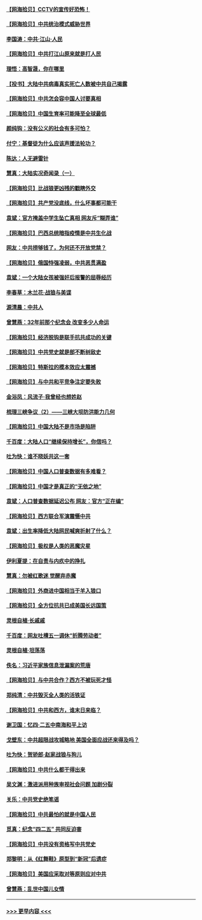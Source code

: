 #### [【网海拾贝】CCTV的宣传好恐怖！](../pages/nsc993/n12959984.md?t=05200152) 
#### [【网海拾贝】中共统治模式威胁世界](../pages/nsc993/n12957622.md?t=05200152) 
#### [李国涛：中共‧江山‧人民](../pages/nsc993/n12957502.md?t=05200152) 
#### [【网海拾贝】中共打江山原来就是打人民](../pages/nsc993/n12954345.md?t=05200152) 
#### [理悟：高智晟，你在哪里](../pages/nsc993/n12953115.md?t=05200152) 
#### [【投书】大陆中共病毒真实死亡人数被中共自己揭露](../pages/nsc993/n12953050.md?t=05200152) 
#### [【网海拾贝】中共怎会容中国人讨要真相](../pages/nsc993/n12952161.md?t=05200152) 
#### [【网海拾贝】中国生育率可能降至全球最低](../pages/nsc993/n12948793.md?t=05200152) 
#### [颜纯钩：没有公义的社会有多可怕？](../pages/nsc993/n12947626.md?t=05200152) 
#### [付宁：基督徒为什么应该声援法轮功？](../pages/nsc993/n12947233.md?t=05200152) 
#### [陈达：人无避雷针](../pages/nsc993/n12947098.md?t=05200152) 
#### [慧真：大陆实况奇闻录（一）](../pages/nsc993/n12945811.md?t=05200152) 
#### [【网海拾贝】比战狼更凶残的戳瞎外交](../pages/nsc993/n12945717.md?t=05200152) 
#### [【网海拾贝】共产党没底线，什么坏事都可能干](../pages/nsc993/n12942090.md?t=05200152) 
#### [袁斌：官方掩盖中学生坠亡真相 网友斥“糊弄谁”](../pages/nsc993/n12942029.md?t=05200152) 
#### [【网海拾贝】巴西总统暗指疫情是中共生化战](../pages/nsc993/n12938999.md?t=05200152) 
#### [网友：中共捞够钱了，为何还不开放党禁？](../pages/nsc993/n12938952.md?t=05200152) 
#### [【网海拾贝】俄国恃强凌弱，中共恶贯满盈](../pages/nsc993/n12936626.md?t=05200152) 
#### [袁斌：一个大陆女孩被强奸后报警的屈辱经历](../pages/nsc993/n12936547.md?t=05200152) 
#### [李春草：木兰花·战狼与美谍](../pages/nsc993/n12935995.md?t=05200152) 
#### [源清晨：中共人](../pages/nsc993/n12935589.md?t=05200152) 
#### [曾慧燕：32年前那个纪念会 改变多少人命运](../pages/nsc993/n12934233.md?t=05200152) 
#### [【网海拾贝】经济脱钩是联手抗共成功的关键](../pages/nsc993/n12934176.md?t=05200152) 
#### [【网海拾贝】中共党史就是部不断树敌史](../pages/nsc993/n12932844.md?t=05200152) 
#### [【网海拾贝】特斯拉的模本效应太震撼](../pages/nsc993/n12925626.md?t=05200152) 
#### [【网海拾贝】与中共和平竞争注定要失败](../pages/nsc993/n12923326.md?t=05200152) 
#### [金浴凤：风流子‧我曾经也想姓赵](../pages/nsc993/n12920911.md?t=05200152) 
#### [梳理三峡争议（2）——三峡大坝防洪能力几何](../pages/nsc993/n12920173.md?t=05200152) 
#### [【网海拾贝】中国大陆不是市场是陷阱](../pages/nsc993/n12920143.md?t=05200152) 
#### [千百度：大陆人口“继续保持增长”，你信吗？](../pages/nsc993/n12918946.md?t=05200152) 
#### [吐为快：谁不晓妖共这一套](../pages/nsc993/n12918941.md?t=05200152) 
#### [【网海拾贝】中国人口普查数据有多难看？](../pages/nsc993/n12917822.md?t=05200152) 
#### [【网海拾贝】中国才是真正的“无依之地”](../pages/nsc993/n12915845.md?t=05200152) 
#### [袁斌：人口普查数据延迟公布 网友：官方“正在编”](../pages/nsc993/n12915748.md?t=05200152) 
#### [【网海拾贝】西方联合军演震慑中共](../pages/nsc993/n12913466.md?t=05200152) 
#### [袁斌：出生率降低大陆网民喊爽折射了什么？](../pages/nsc993/n12913365.md?t=05200152) 
#### [【网海拾贝】极权是人类的恶魔灾星](../pages/nsc993/n12910697.md?t=05200152) 
#### [伊利夏提：在自责与内疚中的挣扎](../pages/nsc993/n12910493.md?t=05200152) 
#### [慧真：勿被红歌迷 觉醒弃赤魔](../pages/nsc993/n12910485.md?t=05200152) 
#### [【网海拾贝】外商进中国相当于羊入狼口](../pages/nsc993/n12908274.md?t=05200152) 
#### [【网海拾贝】全方位抗共已成美国长远国策](../pages/nsc993/n12906878.md?t=05200152) 
#### [灵根自植‧长戚戚](../pages/nsc993/n12905585.md?t=05200152) 
#### [千百度：网友吐槽五一调休“折腾劳动者”](../pages/nsc993/n12905934.md?t=05200152) 
#### [灵根自植‧坦荡荡](../pages/nsc993/n12905562.md?t=05200152) 
#### [佚名：习近平家族信息泄漏案的荒唐](../pages/nsc993/n12904705.md?t=05200152) 
#### [【网海拾贝】与中共合作？西方不被玩死才怪](../pages/nsc993/n12903873.md?t=05200152) 
#### [郑纯清：中共毁灭全人类的活铁证](../pages/nsc993/n12903785.md?t=05200152) 
#### [【网海拾贝】中共和西方，谁末日来临？](../pages/nsc993/n12903482.md?t=05200152) 
#### [谢卫国：忆四‧二五中南海和平上访](../pages/nsc993/n12902192.md?t=05200152) 
#### [戈壁东：中共超限战攻城略地 美国全面应战还来得及吗？](../pages/nsc993/n12902297.md?t=05200152) 
#### [吐为快：贺骄郎‧赵家战狼与狗儿](../pages/nsc993/n12902280.md?t=05200152) 
#### [【网海拾贝】中共什么都干得出来](../pages/nsc993/n12897500.md?t=05200152) 
#### [吴文渊：激进派用种族审视社会问题 加剧分裂](../pages/nsc993/n12893881.md?t=05200152) 
#### [关乐：中共党史绝笔谣](../pages/nsc993/n12897270.md?t=05200152) 
#### [【网海拾贝】中共最怕的就是中国人民](../pages/nsc993/n12894705.md?t=05200152) 
#### [觅真：纪念“四二五” 共同反迫害](../pages/nsc993/n12894553.md?t=05200152) 
#### [【网海拾贝】中共没有资格写中共党史](../pages/nsc993/n12892231.md?t=05200152) 
#### [郑黎明：从《红舞鞋》原型到“新冠”后遗症](../pages/nsc993/n12890469.md?t=05200152) 
#### [【网海拾贝】美国应采取对等原则应对中共](../pages/nsc993/n12889176.md?t=05200152) 
#### [曾慧燕：乱世中国儿女情](../pages/nsc993/n12887931.md?t=05200152) 

----
#### [ >>> 更早内容 <<< ](../indexes/nsc993-earlier.md)
